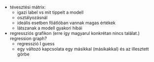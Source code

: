 + tévesztési mátrix:
	+ igazi label vs mit tippelt a modell
	+ osztályozásnál
	+ ideális esetben főátlóban vannak magas értékek
	+ látszanak a modell gyakori hibái
+ regressziós grafikon (erre így magyarul konkrétan nincs találat.) regression graph?
	+ regresszió I guess
	+ egy változó kapcsolata egy másikkal (másikakkal) és az illesztett görbe 